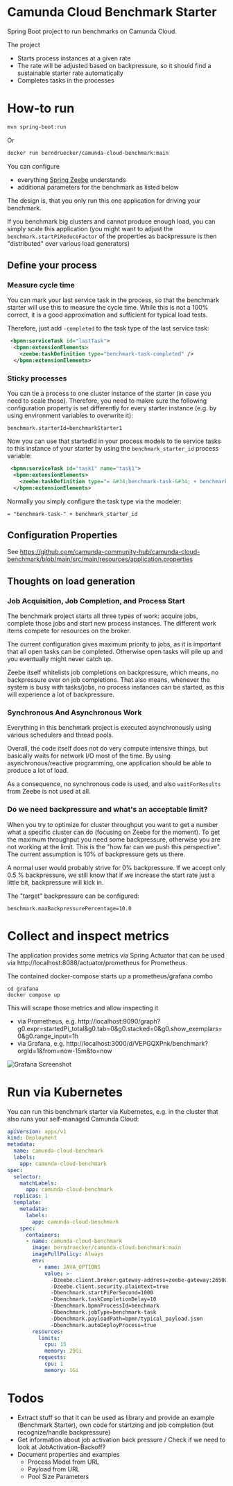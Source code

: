 # Camunda Cloud Benchmark Starter

Spring Boot project to run benchmarks on Camunda Cloud.

The project 

* Starts process instances at a given rate
* The rate will be adjusted based on backpressure, so it should find a sustainable starter rate automatically
* Completes tasks in the processes


# How-to run

```bash
mvn spring-boot:run
```

Or 
```bash
docker run berndruecker/camunda-cloud-benchmark:main
```

You can configure 

- everything [Spring Zeebe](https://github.com/camunda-community-hub/spring-zeebe) understands
- additional parameters for the benchmark as listed below

The design is, that you only run this one application for driving your benchmark. 

If you benchmark big clusters and cannot produce enough load, you can simply scale this application (you might want to adjust the `benchmark.startPiReduceFactor` of the properties as backpressure is then "distributed" over various load generators)
 
## Define your process

### Measure cycle time

You can mark your last service task in the process, so that the benchmark starter will use this to measure the cycle time. While this is not a 100% correct, it is a good approximation and sufficient for typical load tests.

Therefore, just add ``-completed`` to the task type of the last service task:

```xml
 <bpmn:serviceTask id="lastTask">
  <bpmn:extensionElements>
    <zeebe:taskDefinition type="benchmark-task-completed" />
  </bpmn:extensionElements>
```



### Sticky processes 

You can tie a process to one cluster instance of the starter (in case you need to scale those). Therefore, you need to makre sure the following configuration property is set differently for every starter instance (e.g. by using environment variables to overwrite it):

```properties
benchmark.starterId=benchmarkStarter1
```

Now you can use that startedId in your process models to tie service tasks to this instance of your starter by using the `benchmark_starter_id` process variable:

```xml
 <bpmn:serviceTask id="task1" name="task1">
  <bpmn:extensionElements>
    <zeebe:taskDefinition type="= &#34;benchmark-task-&#34; + benchmark_starter_id" />
  </bpmn:extensionElements>
```

Normally you simply configure the task type via the modeler:

```
= "benchmark-task-" + benchmark_starter_id
```



## Configuration Properties

See https://github.com/camunda-community-hub/camunda-cloud-benchmark/blob/main/src/main/resources/application.properties

## Thoughts on load generation

### Job Acquisition, Job Completion, and Process Start

The benchmark project starts all three types of work: acquire jobs, complete those jobs and start new process instances. The different work items compete for resources on the broker.

The current configuration gives maximum priority to jobs, as it is important that all open tasks can be completed. Otherwise open tasks will pile up and you eventually might never catch up.

Zeebe itself whitelists job completions on backpressure, which means, no backpressure ever on job completions. That also means, whenever the system is busy with tasks/jobs, no process instances can be started, as this will experience a lot of backpressure.

### Synchronous And Asynchronous Work


Everything in this benchmark project is executed asynchronously using various schedulers and thread pools.

Overall, the code itself does not do very compute intensive things, but basically waits for network I/O most of the time. By using asynchronous/reactive programming, one application should be able to produce a lot of load. 

As a consequence, no synchronous code is used, and also ``waitForResults`` from Zeebe is not used at all.

### Do we need backpressure and what's an acceptable limit?

When you try to optimize for cluster throughput you want to get a number what a specific cluster can do (focusing on Zeebe for the moment). To get the maximum throughput you need some backpressure, otherwise you are not working at the limit. This is the "how far can we push this perspective".
The current assumption is 10% of backpressure gets us there.

A normal user would probably strive for 0% backpressure. If we accept only 0.5 % backpressure, we  still know that if we increase the start rate just a little bit, backpressure will kick in.

The "target" backpressure can be configured:

```properties
benchmark.maxBackpressurePercentage=10.0
```

# Collect and inspect metrics

The application provides some metrics via Spring Actuator that can be used via http://localhost:8088/actuator/prometheus for Prometheus.

The contained docker-compose starts up a prometheus/grafana combo  

```
cd grafana
docker compose up
```

This will scrape those metrics and allow inspecting it

* via Prometheus, e.g. http://localhost:9090/graph?g0.expr=startedPi_total&g0.tab=0&g0.stacked=0&g0.show_exemplars=0&g0.range_input=1h 
* via Grafana, e.g. http://localhost:3000/d/VEPGQXPnk/benchmark?orgId=1&from=now-15m&to=now

![Grafana Screenshot](grafana.png)

# Run via Kubernetes

You can run this benchmark starter via Kubernetes, e.g. in the cluster that also runs your self-managed Camunda Cloud:

```yaml
apiVersion: apps/v1
kind: Deployment
metadata:
  name: camunda-cloud-benchmark
  labels:
    app: camunda-cloud-benchmark
spec:
  selector:
    matchLabels:
      app: camunda-cloud-benchmark
  replicas: 1
  template:
    metadata:
      labels:
        app: camunda-cloud-benchmark
    spec:
      containers:
      - name: camunda-cloud-benchmark
        image: berndruecker/camunda-cloud-benchmark:main
        imagePullPolicy: Always
        env:
          - name: JAVA_OPTIONS
            value: >-
              -Dzeebe.client.broker.gateway-address=zeebe-gateway:26500
              -Dzeebe.client.security.plaintext=true
              -Dbenchmark.startPiPerSecond=1000
              -Dbenchmark.taskCompletionDelay=10
              -Dbenchmark.bpmnProcessId=benchmark
              -Dbenchmark.jobType=benchmark-task
              -Dbenchmark.payloadPath=bpmn/typical_payload.json
              -Dbenchmark.autoDeployProcess=true
        resources:
          limits:
            cpu: 15
            memory: 29Gi
          requests:
            cpu: 1
            memory: 1Gi
```


# Todos

- Extract stuff so that it can be used as library and provide an example (Benchmark Starter), own code for startzing and job completion (but recognize/handle backpressure)
- Get information about job activation back pressure / Check if we need to look at JobActivation-Backoff?
- Document properties and examples
  - Process Model from URL
  - Payload from URL
  - Pool Size Parameters